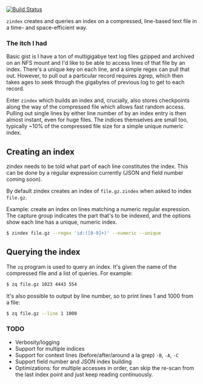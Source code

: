 [![Build Status](https://travis-ci.org/mattgodbolt/zindex.svg?branch=master)](https://travis-ci.org/mattgodbolt/zindex)

`zindex` creates and queries an index on a compressed, line-based text file in a
time- and space-efficient way.

### The itch I had

Basic gist is I have a ton of multigigabye text log files gzipped and archived
on an NFS mount and I'd like to be able to access lines of that file by an index. There's
a unique key on each line, and a simple regex can pull that out. However, to pull out a
particular record requires zgrep, which then takes ages to seek through the gigabytes of
previous log to get to each record.

Enter `zindex` which builds an index and, crucially, also stores checkpoints along the way
of the compressed file which allows fast random access. Pulling out single lines by either
line number of by an index entry is then almost instant, even for huge files. The indices
themselves are small too, typically ~10% of the compressed file size for a simple unique
numeric index.

## Creating an index

zindex needs to be told what part of each line constitutes the index. This can be done by
a regular expression currently (JSON and field number coming soon).

By default zindex creates an index of `file.gz.zindex` when asked to index `file.gz`.

Example: create an index on lines matching a numeric regular expression. The capture group
indicates the part that's to be indexed, and the options show each line has a unique, numeric index.

```bash
$ zindex file.gz --regex 'id:([0-9]+)' --numeric --unique
```

## Querying the index

The `zq` program is used to query an index.  It's given the name of the compressed file and a list of queries. For example:

```bash
$ zq file.gz 1023 4443 554
```

It's also possible to output by line number, so to print lines 1 and 1000 from a file:

```bash
$ zq file.gz --line 1 1000
```

### TODO

* Verbosity/logging
* Support for multiple indices
* Support for context lines (before/after/around a la grep) `-B`, `-A`, `-C`
* Support field number and JSON index building
* Optimizations: for multiple accesses in order, can skip the re-scan from the last index point and just keep reading continuously.
